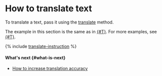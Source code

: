 # How to translate text

To translate a text, pass it using the [translate](../api-ref/Translation/translate) method.

The example in this section is the same as in [{#T}](../quickstart.md). For more examples, see [{#T}](better-quality.md).

{% include [translate-instruction](../../_includes/translate/translate-instruction.md) %}

#### What's next {#what-is-next}

* [How to increase translation accuracy](better-quality.md)

